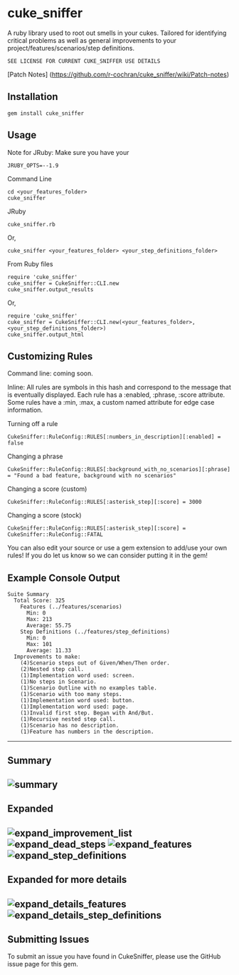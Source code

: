 cuke_sniffer
============
A ruby library used to root out smells in your cukes. Tailored for identifying critical problems as well as general improvements to your project/features/scenarios/step definitions.

`SEE LICENSE FOR CURRENT CUKE_SNIFFER USE DETAILS`

[Patch Notes] (https://github.com/r-cochran/cuke_sniffer/wiki/Patch-notes)

Installation
-----------

    gem install cuke_sniffer


Usage
-----
Note for JRuby: Make sure you have your

    JRUBY_OPTS=--1.9 

Command Line

    cd <your_features_folder>
    cuke_sniffer
    
JRuby

    cuke_sniffer.rb
        
Or,

    cuke_sniffer <your_features_folder> <your_step_definitions_folder>

From Ruby files

    require 'cuke_sniffer'
    cuke_sniffer = CukeSniffer::CLI.new
    cuke_sniffer.output_results
    
    
Or, 

    require 'cuke_sniffer'
    cuke_sniffer = CukeSniffer::CLI.new(<your_features_folder>, <your_step_definitions_folder>)
    cuke_sniffer.output_html
    
Customizing Rules
----
Command line: coming soon.

Inline:
All rules are symbols in this hash and correspond to the message that is eventually displayed. Each rule has a :enabled, :phrase, :score attribute.
Some rules have a :min, :max, a custom named attribute for edge case information.

Turning off a rule

    CukeSniffer::RuleConfig::RULES[:numbers_in_description][:enabled] = false

Changing a phrase

    CukeSniffer::RuleConfig::RULES[:background_with_no_scenarios][:phrase] = "Found a bad feature, background with no scenarios"
    
Changing a score (custom)

    CukeSniffer::RuleConfig::RULES[:asterisk_step][:score] = 3000
    
Changing a score (stock)

    CukeSniffer::RuleConfig::RULES[:asterisk_step][:score] = CukeSniffer::RuleConfig::FATAL

You can also edit your source or use a gem extension to add/use your own rules! If you do let us know so we can consider putting it in the gem!

Example Console Output
----
    Suite Summary
      Total Score: 325
        Features (../features/scenarios)
          Min: 0
          Max: 213
          Average: 55.75
        Step Definitions (../features/step_definitions)
          Min: 0
          Max: 101
          Average: 11.33
      Improvements to make:
        (4)Scenario steps out of Given/When/Then order.
        (2)Nested step call.
        (1)Implementation word used: screen.
        (1)No steps in Scenario.
        (1)Scenario Outline with no examples table.
        (1)Scenario with too many steps.
        (1)Implementation word used: button.
        (1)Implementation word used: page.
        (1)Invalid first step. Began with And/But.
        (1)Recursive nested step call.
        (1)Scenario has no description.
        (1)Feature has numbers in the description.
----        
Summary
-----
![summary](http://i.imgur.com/G7GM1gF.png)
-----

Expanded
-----
![expand_improvement_list](http://i.imgur.com/SiVAVd1.png)
![expand_dead_steps](http://i.imgur.com/YNfLORb.png)
![expand_features](http://i.imgur.com/D3C7ss7.png)
![expand_step_definitions](http://i.imgur.com/md6aKIG.png)
----

Expanded for more details
-----
![expand_details_features](http://i.imgur.com/tZtbA8R.png)
![expand_details_step_definitions](http://i.imgur.com/O1aBepe.png)
----

Submitting Issues
-----
To submit an issue you have found in CukeSniffer, please use the GitHub issue page for this gem.
